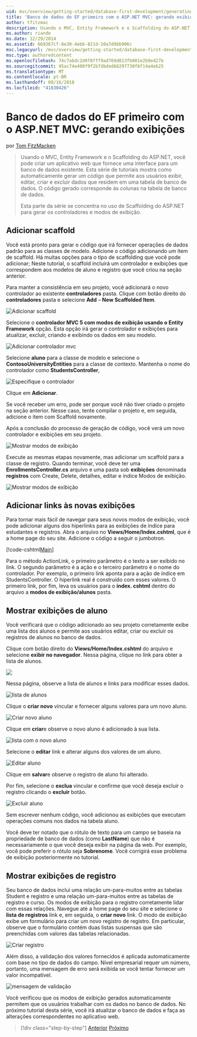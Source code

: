 ```yaml
---
uid: mvc/overview/getting-started/database-first-development/generating-views
title: 'Banco de dados do EF primeiro com o ASP.NET MVC: gerando exibições | Microsoft Docs'
author: tfitzmac
description: Usando o MVC, Entity Framework e o Scaffolding do ASP.NET, você pode criar um aplicativo web que fornece uma interface para um banco de dados existente. Esta série de tutoriais...
ms.author: riande
ms.date: 12/29/2014
ms.assetid: 669367cf-8e30-4eb6-821d-10a7d9bb906c
msc.legacyurl: /mvc/overview/getting-started/database-first-development/generating-views
msc.type: authoredcontent
ms.openlocfilehash: 74c7abdc2d0f8fff9ad769d013fb001e2b9e427b
ms.sourcegitcommit: 45ac74e400f9f2b7dbded66297730f6f14a4eb25
ms.translationtype: MT
ms.contentlocale: pt-BR
ms.lasthandoff: 08/16/2018
ms.locfileid: "41830426"
---
```

<a name="ef-database-first-with-aspnet-mvc-generating-views"></a>Banco de dados do EF primeiro com o ASP.NET MVC: gerando exibições
====================
por [Tom FitzMacken](https://github.com/tfitzmac)

> Usando o MVC, Entity Framework e o Scaffolding do ASP.NET, você pode criar um aplicativo web que fornece uma interface para um banco de dados existente. Esta série de tutoriais mostra como automaticamente gerar um código que permite aos usuários exibir, editar, criar e excluir dados que residem em uma tabela de banco de dados. O código gerado corresponde às colunas na tabela de banco de dados.
> 
> Esta parte da série se concentra no uso de Scaffolding do ASP.NET para gerar os controladores e modos de exibição.


## <a name="add-scaffold"></a>Adicionar scaffold

Você está pronto para gerar o código que irá fornecer operações de dados padrão para as classes de modelo. Adicione o código adicionando um item de scaffold. Há muitas opções para o tipo de scaffolding que você pode adicionar; Neste tutorial, o scaffold incluirá um controlador e exibições que correspondem aos modelos de aluno e registro que você criou na seção anterior.

Para manter a consistência em seu projeto, você adicionará o novo controlador ao existente **controladores** pasta. Clique com botão direito do **controladores** pasta e selecione **Add** – **New Scaffolded Item**.

![Adicionar scaffold](generating-views/_static/image1.png)

Selecione o **controlador MVC 5 com modos de exibição usando o Entity Framework** opção. Esta opção irá gerar o controlador e exibições para atualizar, excluir, criando e exibindo os dados em seu modelo.

![Adicionar controlador mvc](generating-views/_static/image2.png)

Selecione **aluno** para a classe de modelo e selecione o **ContosoUniversityEntities** para a classe de contexto. Mantenha o nome do controlador como **StudentsController**,

![Especifique o controlador](generating-views/_static/image3.png)

Clique em **Adicionar**.

Se você receber um erro, pode ser porque você não tiver criado o projeto na seção anterior. Nesse caso, tente compilar o projeto e, em seguida, adicione o item com Scaffold novamente.

Após a conclusão do processo de geração de código, você verá um novo controlador e exibições em seu projeto.

![Mostrar modos de exibição](generating-views/_static/image4.png)

Execute as mesmas etapas novamente, mas adicionar um scaffold para a classe de registro. Quando terminar, você deve ter uma **EnrollmentsController.cs** arquivo e uma pasta sob **exibições** denominada **registros** com Create, Delete, detalhes, editar e índice Modos de exibição.

![Mostrar modos de exibição](generating-views/_static/image5.png)

## <a name="add-links-to-new-views"></a>Adicionar links às novas exibições

Para tornar mais fácil de navegar para seus novos modos de exibição, você pode adicionar alguns dos hiperlinks para as exibições de índice para estudantes e registros. Abra o arquivo no **Views/Home/Index.cshtml**, que é a home page do seu site. Adicione o código a seguir o jumbotron.

[!code-cshtml[Main](generating-views/samples/sample1.cshtml)]

Para o método ActionLink, o primeiro parâmetro é o texto a ser exibido no link. O segundo parâmetro é a ação e o terceiro parâmetro é o nome do controlador. Por exemplo, o primeiro link aponta para a ação de índice em StudentsController. O hiperlink real é construído com esses valores. O primeiro link, por fim, leva os usuários para o **index. cshtml** dentro do arquivo a **modos de exibição/alunos** pasta.

## <a name="display-student-views"></a>Mostrar exibições de aluno

Você verificará que o código adicionado ao seu projeto corretamente exibe uma lista dos alunos e permite aos usuários editar, criar ou excluir os registros de alunos no banco de dados.

Clique com botão direito do **Views/Home/Index.cshtml** do arquivo e selecione **exibir no navegador**. Nessa página, clique no link para obter a lista de alunos.

![](generating-views/_static/image6.png)

Nessa página, observe a lista de alunos e links para modificar esses dados.

![lista de alunos](generating-views/_static/image7.png)

Clique o **criar novo** vincular e fornecer alguns valores para um novo aluno.

![Criar novo aluno](generating-views/_static/image8.png)

Clique em **criar**e observe o novo aluno é adicionado à sua lista.

![lista com o novo aluno](generating-views/_static/image9.png)

Selecione o **editar** link e alterar alguns dos valores de um aluno.

![Editar aluno](generating-views/_static/image10.png)

Clique em **salvar**e observe o registro de aluno foi alterado.

Por fim, selecione o **exclua** vincular e confirme que você deseja excluir o registro clicando o **excluir** botão.

![Excluir aluno](generating-views/_static/image11.png)

Sem escrever nenhum código, você adicionou as exibições que executam operações comuns nos dados na tabela aluno.

Você deve ter notado que o rótulo de texto para um campo se baseia na propriedade de banco de dados (como **LastName**) que não é necessariamente o que você deseja exibir na página da web. Por exemplo, você pode preferir o rótulo seja **Sobrenome**. Você corrigirá esse problema de exibição posteriormente no tutorial.

## <a name="display-enrollment-views"></a>Mostrar exibições de registro

Seu banco de dados inclui uma relação um-para-muitos entre as tabelas Student e registro e uma relação um-para-muitos entre as tabelas de registro e curso. Os modos de exibição para o registro corretamente lidar com essas relações. Navegue até a home page do seu site e selecione o **lista de registros** link e, em seguida, o **criar novo** link. O modo de exibição exibe um formulário para criar um novo registro de registro. Em particular, observe que o formulário contém duas listas suspensas que são preenchidas com valores das tabelas relacionadas.

![Criar registro](generating-views/_static/image12.png)

Além disso, a validação dos valores fornecidos é aplicada automaticamente com base no tipo de dados do campo. Nível empresarial requer um número, portanto, uma mensagem de erro será exibida se você tentar fornecer um valor incompatível.

![mensagem de validação](generating-views/_static/image13.png)

Você verificou que os modos de exibição gerados automaticamente permitem que os usuários trabalhar com os dados no banco de dados. No próximo tutorial desta série, você irá atualizar o banco de dados e faça as alterações correspondentes no aplicativo web.

> [!div class="step-by-step"]
> [Anterior](creating-the-web-application.md)
> [Próximo](changing-the-database.md)
